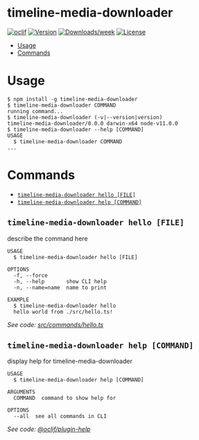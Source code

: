 timeline-media-downloader
=========================



[![oclif](https://img.shields.io/badge/cli-oclif-brightgreen.svg)](https://oclif.io)
[![Version](https://img.shields.io/npm/v/timeline-media-downloader.svg)](https://npmjs.org/package/timeline-media-downloader)
[![Downloads/week](https://img.shields.io/npm/dw/timeline-media-downloader.svg)](https://npmjs.org/package/timeline-media-downloader)
[![License](https://img.shields.io/npm/l/timeline-media-downloader.svg)](https://github.com/ogawa0071/timeline-media-downloader/blob/master/package.json)

<!-- toc -->
* [Usage](#usage)
* [Commands](#commands)
<!-- tocstop -->
# Usage
<!-- usage -->
```sh-session
$ npm install -g timeline-media-downloader
$ timeline-media-downloader COMMAND
running command...
$ timeline-media-downloader (-v|--version|version)
timeline-media-downloader/0.0.0 darwin-x64 node-v11.0.0
$ timeline-media-downloader --help [COMMAND]
USAGE
  $ timeline-media-downloader COMMAND
...
```
<!-- usagestop -->
# Commands
<!-- commands -->
* [`timeline-media-downloader hello [FILE]`](#timeline-media-downloader-hello-file)
* [`timeline-media-downloader help [COMMAND]`](#timeline-media-downloader-help-command)

## `timeline-media-downloader hello [FILE]`

describe the command here

```
USAGE
  $ timeline-media-downloader hello [FILE]

OPTIONS
  -f, --force
  -h, --help       show CLI help
  -n, --name=name  name to print

EXAMPLE
  $ timeline-media-downloader hello
  hello world from ./src/hello.ts!
```

_See code: [src/commands/hello.ts](https://github.com/ogawa0071/timeline-media-downloader/blob/v0.0.0/src/commands/hello.ts)_

## `timeline-media-downloader help [COMMAND]`

display help for timeline-media-downloader

```
USAGE
  $ timeline-media-downloader help [COMMAND]

ARGUMENTS
  COMMAND  command to show help for

OPTIONS
  --all  see all commands in CLI
```

_See code: [@oclif/plugin-help](https://github.com/oclif/plugin-help/blob/v2.1.3/src/commands/help.ts)_
<!-- commandsstop -->
